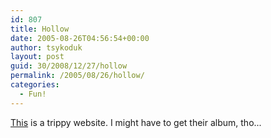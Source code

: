 ```yaml
---
id: 807
title: Hollow
date: 2005-08-26T04:56:54+00:00
author: tsykoduk
layout: post
guid: 30/2008/12/27/hollow
permalink: /2005/08/26/hollow/
categories:
  - Fun!
---
```

<a href="http://johnnyhollow.com/index2.html">This</a> is a trippy website. I might have to get their album, tho...